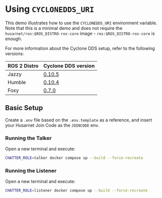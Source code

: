 # Using `CYCLONEDDS_URI`

This demo illustrates how to use the `CYCLONEDDS_URI` environment variable. Note that this is a minimal demo and does not require the `husarnet/ros:$ROS_DISTRO-ros-core` image - `ros:$ROS_DISTRO-ros-core` is enough.

For more information about the Cyclone DDS setup, refer to the following versions:

| ROS 2 Distro | Cyclone DDS version |
| - | - |
| Jazzy | [0.10.5](https://github.com/eclipse-cyclonedds/cyclonedds/blob/releases/0.10.x/docs/manual/options.md) |
| Humble | [0.10.4](https://github.com/eclipse-cyclonedds/cyclonedds/blob/releases/0.10.x/docs/manual/options.md) |
| Foxy | [0.7.0](https://github.com/eclipse-cyclonedds/cyclonedds/blob/releases/0.7.x/docs/manual/options.md) |

## Basic Setup

Create a `.env` file based on the `.env.template` as a reference, and insert your Husarnet Join Code as the `JOINCODE` env.

### Running the Talker

Open a new terminal and execute:

```bash
CHATTER_ROLE=talker docker compose up --build --force-recreate
```

### Running the Listener

Open a new terminal and execute:

```bash
CHATTER_ROLE=listener docker compose up --build --force-recreate
```
